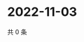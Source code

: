 # 2022-11-03

共 0 条

<!-- BEGIN WEIBO -->
<!-- 最后更新时间 Thu Nov 03 2022 16:23:45 GMT+0800 (China Standard Time) -->

<!-- END WEIBO -->

